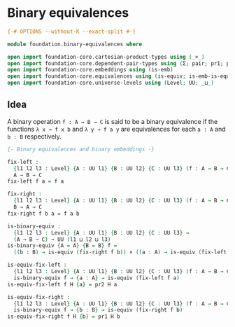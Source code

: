 # Binary equivalences

```agda
{-# OPTIONS --without-K --exact-split #-}

module foundation.binary-equivalences where

open import foundation-core.cartesian-product-types using (_×_)
open import foundation-core.dependent-pair-types using (Σ; pair; pr1; pr2)
open import foundation-core.embeddings using (is-emb)
open import foundation-core.equivalences using (is-equiv; is-emb-is-equiv)
open import foundation-core.universe-levels using (Level; UU; _⊔_)
```

## Idea

A binary operation `f : A → B → C` is said to be a binary equivalence if the functions `λ x → f x b` and `λ y → f a y` are equivalences for each `a : A` and `b : B` respectively.

```agda
{- Binary equivalences and binary embeddings -}

fix-left :
  {l1 l2 l3 : Level} {A : UU l1} {B : UU l2} {C : UU l3} (f : A → B → C) →
  A → B → C
fix-left f a = f a

fix-right :
  {l1 l2 l3 : Level} {A : UU l1} {B : UU l2} {C : UU l3} (f : A → B → C) →
  B → A → C
fix-right f b a = f a b

is-binary-equiv :
  {l1 l2 l3 : Level} {A : UU l1} {B : UU l2} {C : UU l3} →
  (A → B → C) → UU (l1 ⊔ l2 ⊔ l3)
is-binary-equiv {A = A} {B = B} f =
  ((b : B) → is-equiv (fix-right f b)) × ((a : A) → is-equiv (fix-left f a))

is-equiv-fix-left :
  {l1 l2 l3 : Level} {A : UU l1} {B : UU l2} {C : UU l3} (f : A → B → C) →
  is-binary-equiv f → {a : A} → is-equiv (fix-left f a)
is-equiv-fix-left f H {a} = pr2 H a

is-equiv-fix-right :
  {l1 l2 l3 : Level} {A : UU l1} {B : UU l2} {C : UU l3} (f : A → B → C) →
  is-binary-equiv f → {b : B} → is-equiv (fix-right f b)
is-equiv-fix-right f H {b} = pr1 H b
```
